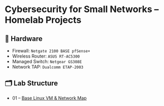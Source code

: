# Cybersecurity for Small Networks – Homelab Projects
<!--
This collection of labs and configurations are guided by the book _Cybersecurity for Small Networks_ by Seth Enoka. They simulate small home office environments, and they use similar tools and techniques used on a large scale.


## 📚 What's Inside

Each folder corresponds to a chapter and contains:
- ✅ Lab goals
- 🔧 Configurations and scripts
- 📸 Diagrams or screenshots
- 🧠 Lessons learned
-->
## 🧰 Hardware
- Firewall: `Netgate 2100 BASE pfSense+`
- Wireless Router: `ASUS RT-AC5300`
- Managed Switch: `Netgear GS308E`
- Network TAP: `Dualcomm ETAP-2003`

## 🗂 Lab Structure

- 01 – [Base Linux VM & Network Map](https://github.com/jenn-caracol/cybersecurity-labs/tree/main/cybersecurity-for-small-networks/01-linux-and-network-map)
<!--
- 02 – Network Segmentation
- 03 – Firewall Configuration
- 04 – Wireless Security
- 05 – VPN Setup
- 06 – Squid Proxy
- 07 – Ad Blocking
- 08 – Malware Prevention
- 09 – Data Backup
- 10 – Network Monitoring
- 11 – User Security Tips

## 💼 Resume Highlight

**Cybersecurity for Small Networks – Home Lab**  
- Deployed segmented lab network using pfSense, Squid, VPN, and IDS/IPS tools  
- Configured ad-blocking DNS, Linux system hardening, and malware detection  
- Fully documented with lab writeups, diagrams, and lessons in public GitHub repository

GitHub: `github.com/yourusername/cybersecurity-for-small-networks-homelab`
-->
